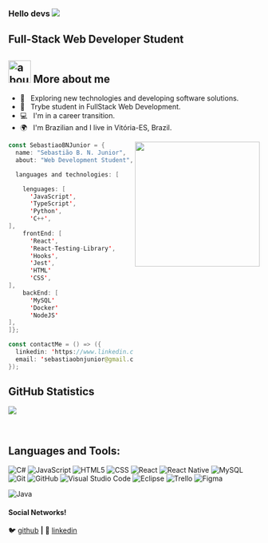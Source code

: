 ### Hello devs ![](https://user-images.githubusercontent.com/18350557/176309783-0785949b-9127-417c-8b55-ab5a4333674e.gif)

## Full-Stack Web Developer Student

## <img width="45" alt="about" src="https://raw.github.com/elizarov/elizarov/master/about.png"> More about me

- 🤔 &nbsp; Exploring new technologies and developing software solutions.
- 🌱 &nbsp; Trybe student in FullStack Web Development.
- 💻 &nbsp; I'm in a career transition.
- 🌍 &nbsp; I'm Brazilian and I live in Vitória-ES, Brazil.

<img align="right" width="250" src="https://i2.wp.com/allhtaccess.info/wp-content/uploads/2018/03/programming.gif?fit=1281%2C716&ssl=1" />

```kotlin
const SebastiaoBNJunior = {
  name: "Sebastião B. N. Junior",
  about: "Web Development Student",

  languages and technologies: [

    lenguages: [
      'JavaScript',
      'TypeScript',
      'Python',
      'C++',
],
    frontEnd: [
      'React',
      'React-Testing-Library',
      'Hooks',
      'Jest',
      'HTML'
      'CSS',
],
    backEnd: [
      'MySQL'
      'Docker'
      'NodeJS'
],
]};

const contactMe = () => ({
  linkedin: 'https://www.linkedin.com/in/sebastiaobnjunior/'
  email: 'sebastiaobnjunior@gmail.com'
});
```

## **GitHub Statistics**

<a href="https://github.com/SebastiaoBNJunior">
  <img align="center" src="https://github-readme-stats.vercel.app/api/top-langs/?username=SebastiaoBNJunior&theme=dracula&hide_langs_below=1" />
</a>

<!-- <a href="https://github.com/SebastiaoBNJunior">
 <img align="center" src="https://github-readme-stats.vercel.app/api?username=SebastiaoBNJunior&show_icons=true&theme=dracula&line_height=27" alt="Sebastião B. N. Junior github stats"/>
</a> -->

[github]: https://github.com/SebastiaoBNJunior
[linkedin]: https://www.linkedin.com/in/sebastiaobnjunior/
<br>

## **Languages ​​and Tools:**  

  ![C#](https://img.shields.io/badge/-C++-333333?style=flat&logo=C%2B%2B&logoColor=00599C)
  ![JavaScript](https://img.shields.io/badge/-JavaScript-333333?style=flat&logo=javascript)
  ![HTML5](https://img.shields.io/badge/-HTML5-333333?style=flat&logo=HTML5)
  ![CSS](https://img.shields.io/badge/-CSS-333333?style=flat&logo=CSS3&logoColor=1572B6)
  ![React](https://img.shields.io/badge/-React-333333?style=flat&logo=react)
  ![React Native](https://img.shields.io/badge/-React%20Native-333333?style=flat&logo=react)
  ![MySQL](https://img.shields.io/badge/-MySQL-333333?style=flat&logo=mysql)
  ![Git](https://img.shields.io/badge/-Git-333333?style=flat&logo=git)
  ![GitHub](https://img.shields.io/badge/-GitHub-333333?style=flat&logo=github)
  ![Visual Studio Code](https://img.shields.io/badge/-Visual%20Studio%20Code-333333?style=flat&logo=visual-studio-code&logoColor=007ACC)
  ![Eclipse](https://img.shields.io/badge/-Eclipse-333333?style=flat&logo=eclipse-ide&logoColor=2C2255)
  ![Trello](https://img.shields.io/badge/-Trello-333333?style=flat&logo=trello&logoColor=007ACC)
  ![Figma](https://img.shields.io/badge/-Figma-333333?style=flat&logo=figma&logoColor=007ACC)

![Java](https://img.shields.io/badge/java-%23ED8B00.svg?style=for-the-badge&logo=openjdk&logoColor=white)

#### Social Networks!

🐦 [github][github] **|** 
👔 [linkedin][linkedin]







<!--
**SebastiaoBNJunior/SebastiaoBNJunior** is a ✨ _special_ ✨ repository because its `README.md` (this file) appears on your GitHub profile.

Here are some ideas to get you started:

- 🔭 I’m currently working on ...
- 🌱 I’m currently learning ...
- 👯 I’m looking to collaborate on ...
- 🤔 I’m looking for help with ...
- 💬 Ask me about ...
- 📫 How to reach me: ...
- 😄 Pronouns: ...
- ⚡ Fun fact: ...
-->
